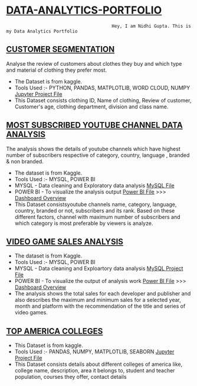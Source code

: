   # [DATA-ANALYTICS-PORTFOLIO](https://github.com/nidhigupta13/DATA-ANALYTICS-PORTFOLIO)                                   
                                            Hey, I am Nidhi Gupta. This is my Data Analytics Portfolio
 
 
## [CUSTOMER SEGMENTATION](https://github.com/nidhigupta13/DATA-ANALYTICS-PORTFOLIO/tree/main/Customer%20Segmentation)
  Analyse the review of customers about clothes they buy and which type and material of clothing they prefer most.

   * The Dataset is from kaggle.
   * Tools Used :- PYTHON, PANDAS, MATPLOTLIB, WORD CLOUD, NUMPY  [Jupyter Project File](https://github.com/nidhigupta13/DATA-ANALYTICS-PORTFOLIO/blob/main/Customer%20Segmentation/Customer%20Segmentation.ipynb)
   * This Dataset consists clothing ID, Name of clothing, Review of customer, Customer's age, clothing department, division and class name.
   
                                            
## [MOST SUBSCRIBED YOUTUBE CHANNEL DATA ANALYSIS](https://github.com/nidhigupta13/DATA-ANALYTICS-PORTFOLIO/tree/main/Most%20Subscribed%20YouTube%20Channel)
 The analysis shows the details of youtube channels which have highest number of subscribers respective of category, country, language , branded & non branded.
 
   * The dataset is from Kaggle.
   * Tools Used :- MYSQL, POWER BI
   * MYSQL - Data cleaning and Exploratory data analysis [MySQL File](https://github.com/nidhigupta13/DATA-ANALYTICS-PORTFOLIO/blob/main/Most%20Subscribed%20YouTube%20Channel/Most%20Subscribed%20Youtube%20Channels.sql) 
   * POWER BI - To visualize the analysis output [Power BI File](https://github.com/nidhigupta13/DATA-ANALYTICS-PORTFOLIO/blob/main/Most%20Subscribed%20YouTube%20Channel/Most%20subscribed%20youtube%20channels%20visualization.pbix) >>> [Dashboard Overview](https://github.com/nidhigupta13/DATA-ANALYTICS-PORTFOLIO/blob/main/Most%20Subscribed%20YouTube%20Channel/Dashboard.png)               
   * This Dataset consistsyoutube channels name, category, language, country, branded or not, subscribers and its rank. Based on these different factors, channel with     maximum number of subscribers and which category is most preferable by viewers is analyze.
                                                   
                                                  


## [VIDEO GAME SALES ANALYSIS](https://github.com/nidhigupta13/DATA-ANALYTICS-PORTFOLIO/tree/main/Video%20Games%20Sales%20Data%20Analysis)
      
   * The dataset is from Kaggle.
   * Tools Used :- MYSQL, POWER BI
   * MYSQL - Data cleaning and Exploartory data analysis [MySQL Project File](https://github.com/nidhigupta13/DATA-ANALYTICS-PORTFOLIO/blob/main/Video%20Games%20Sales%20Data%20Analysis/Clean%20data%20(bets%20selling%20video%20games).sql) 
   * POWER BI - To visualize the output of analysis work [Power BI File](https://github.com/nidhigupta13/DATA-ANALYTICS-PORTFOLIO/blob/main/Video%20Games%20Sales%20Data%20Analysis/Video_Game_Sales_Analysis.pbix) >>> 
                                                     [Dashboard Overview](https://github.com/nidhigupta13/DATA-ANALYTICS-PORTFOLIO/blob/main/Video%20Games%20Sales%20Data%20Analysis/Video_game_sales_Dashboard.png)
   * The analysis shows the total sales for each developer and publisher and 
  also describes the maximum and minimum sales for a selected year, month and platform with   the recommendation of the title and series of video games. 
   
      
    
## [TOP AMERICA COLLEGES](https://github.com/nidhigupta13/DATA-ANALYTICS-PORTFOLIO/tree/main/Top%20America%20Colleges)
   * This Dataset is from kaggle.
   * Tools Used :- PANDAS, NUMPY, MATPLOTLIB, SEABORN [Jupyter Project File](https://github.com/nidhigupta13/DATA-ANALYTICS-PORTFOLIO/blob/main/Top%20America%20Colleges/Top%20America%20Colleges%20Data%20Analysis.ipynb)
   * This Dataset consists details about different colleges of america like, college name, description, area it belongs to, student and teacher population, courses they offer, contact details
   
   

 
    


      
